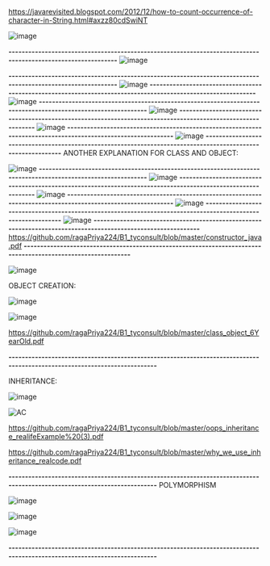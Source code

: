 https://javarevisited.blogspot.com/2012/12/how-to-count-occurrence-of-character-in-String.html#axzz80cdSwiNT


![image](https://user-images.githubusercontent.com/90038032/211379868-d14a6945-c92e-4c2f-a197-0f9af037ff11.png)

**-------------------------------------------------------------------------------------------------------------**
![image](https://user-images.githubusercontent.com/90038032/211379940-4057e8a4-8833-4023-bbd5-1f8cb269c988.png)

**-------------------------------------------------------------------------------------------------------------**
![image](https://user-images.githubusercontent.com/90038032/211380118-a328cc18-0ffa-45d4-ac26-933156fa0fa5.png)
**-------------------------------------------------------------------------------------------------------------**
![image](https://user-images.githubusercontent.com/90038032/211380180-a2699cf1-ca38-4e83-8b01-beee63e4e983.png)
**-------------------------------------------------------------------------------------------------------------**
![image](https://user-images.githubusercontent.com/90038032/211380234-4c6c0a20-835b-4e3b-98ee-0b2ed4bdd1f9.png)
**-------------------------------------------------------------------------------------------------------------**
![image](https://user-images.githubusercontent.com/90038032/211380291-dcdc86c8-834a-4e84-bd6c-9eb3d40dbd34.png)
**-------------------------------------------------------------------------------------------------------------**
![image](https://user-images.githubusercontent.com/90038032/211380358-04bff86f-e31c-4078-82f3-d81e1f701b47.png)
**-------------------------------------------------------------------------------------------------------------**
ANOTHER EXPLANATION FOR CLASS AND OBJECT:

![image](https://user-images.githubusercontent.com/90038032/211381038-3552e402-4f82-4cba-9d06-1014f3749fbc.png)
**-------------------------------------------------------------------------------------------------------------**
![image](https://user-images.githubusercontent.com/90038032/211381092-8c4e2497-55a8-4436-84b7-88ae84130652.png)
**-------------------------------------------------------------------------------------------------------------**
![image](https://user-images.githubusercontent.com/90038032/211381150-15095173-af3b-4b9f-a804-9935eeb95d25.png)
**-------------------------------------------------------------------------------------------------------------**
![image](https://user-images.githubusercontent.com/90038032/211381202-2e8d3d84-d492-492e-abbe-02e2dd736d94.png)
**-------------------------------------------------------------------------------------------------------------**
![image](https://user-images.githubusercontent.com/90038032/211381250-6baade78-4c1f-406d-a2e2-5e90aa78d5d2.png)
**-------------------------------------------------------------------------------------------------------------**
https://github.com/ragaPriya224/B1_tyconsult/blob/master/constructor_java.pdf
**-------------------------------------------------------------------------------------------------------------**

![image](https://user-images.githubusercontent.com/90038032/211867484-2f442a87-8be9-4f5f-8178-79a558c3adbf.png)

OBJECT CREATION:

 ![image](https://user-images.githubusercontent.com/90038032/211867175-f55c6ecd-9663-440a-83fb-02272b9c3b36.png)
 
 ![image](https://user-images.githubusercontent.com/90038032/211867577-1b4e4520-9254-44a7-944c-d38df2c611e4.png)

 https://github.com/ragaPriya224/B1_tyconsult/blob/master/class_object_6YearOld.pdf


**-------------------------------------------------------------------------------------------------------------------------**

INHERITANCE:

![image](https://user-images.githubusercontent.com/90038032/211867026-8f5f5c29-8311-408e-8b89-539be09bb646.png)

![AC](https://user-images.githubusercontent.com/90038032/211872972-e0b52711-eb9e-41a9-b178-8ccd700dea9c.jpg)

 https://github.com/ragaPriya224/B1_tyconsult/blob/master/oops_inheritance_realifeExample%20(3).pdf

 https://github.com/ragaPriya224/B1_tyconsult/blob/master/why_we_use_inheritance_realcode.pdf



**-------------------------------------------------------------------------------------------------------------------------**
POLYMORPHISM


![image](https://user-images.githubusercontent.com/90038032/211873978-c698f564-9a77-485e-98bd-d94a410db2b2.png)


![image](https://user-images.githubusercontent.com/90038032/211873855-b039989f-ea76-43b5-b7fe-b29d81d69a07.png)


![image](https://user-images.githubusercontent.com/90038032/211873336-fbe375f7-005d-4960-b7d4-b15605f8525c.png)

**-------------------------------------------------------------------------------------------------------------------------**












